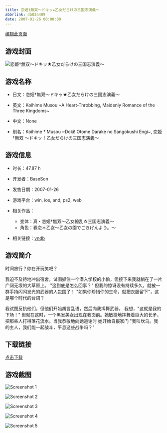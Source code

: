 ```yaml
---
title: 恋姫†無双～ドキッ★乙女だらけの三国志演義～
abbrlink: db03a409
date: 2007-01-26 00:00:00
---
```

[编辑此页面](https://github.com/ACG-3/ADV3-source/blob/main/source/_posts/games/%E6%81%8B%E5%A7%AB%E2%80%A0%E7%84%A1%E5%8F%8C%EF%BD%9E%E3%83%89%E3%82%AD%E3%83%83%E2%98%85%E4%B9%99%E5%A5%B3%E3%81%A0%E3%82%89%E3%81%91%E3%81%AE%E4%B8%89%E5%9B%BD%E5%BF%97%E6%BC%94%E7%BE%A9%EF%BD%9E.md)

## 游戏封面

![恋姫†無双～ドキッ★乙女だらけの三国志演義～](https%3A//pan.timero.xyz/onedrive/img_lib_001/%E6%81%8B%E5%A7%AB%E2%80%A0%E7%84%A1%E5%8F%8C%EF%BD%9E%E3%83%89%E3%82%AD%E3%83%83%E2%98%85%E4%B9%99%E5%A5%B3%E3%81%A0%E3%82%89%E3%81%91%E3%81%AE%E4%B8%89%E5%9B%BD%E5%BF%97%E6%BC%94%E7%BE%A9%EF%BD%9E_cover.avif)


## 游戏名称

- 日文：恋姫†無双～ドキッ★乙女だらけの三国志演義～
- 英文：Koihime Musou ~A Heart-Throbbing, Maidenly Romance of the Three Kingdoms~
- 中文：None

- 别名：Koihime † Musou ~Doki! Otome Darake no Sangokushi Engi~, 恋姫†無双 ～ドキッ！乙女だらけの三国志演義～


## 游戏信息

- 时长：47.87 h
- 开发者：BaseSon
- 发售日期：2007-01-26
- 游戏平台：win, ios, and, ps2, web
- 相关作品：
   - 变体：真・恋姫†無双～乙女繚乱☆三国志演義～
   - 角色：春恋＊乙女～乙女の園でごきげんよう。～

- 相关链接：[vndb](https://vndb.org/v369)


## 游戏简介

时间旅行？你在开玩笑吧？

我迫不及待地冲出宿舍，试图抓住一个潜入学校的小偷，但接下来我就躺在了一片广阔无垠的大草原上。
"这到底是怎么回事？"
但我的惊讶没有持续多久，就被一群手持闪闪发光的武器的人包围了！
"如果你珍惜你的生命，就把衣服留下"，这是哪个时代的台词？

我试图反抗他们，但他们开始胡言乱语，然后向我挥舞武器。
我想，"这就是我的下场！"
但就在这时，一个黑发美女出现在我面前。她敏捷地挥舞着巨大的长矛，把那些人打得落花流水。当我恭敬地向她道谢时 她开始自报家门
"我叫坎乌。我的主人，我们能一起战斗，平息这些战争吗？"




## 下载链接

[点击下载](https://pan.timero.xyz/onedrive/adv_lib_001/%E6%81%8B%E5%A7%AB%E2%80%A0%E7%84%A1%E5%8F%8C%EF%BD%9E%E3%83%89%E3%82%AD%E3%83%83%E2%98%85%E4%B9%99%E5%A5%B3%E3%81%A0%E3%82%89%E3%81%91%E3%81%AE%E4%B8%89%E5%9B%BD%E5%BF%97%E6%BC%94%E7%BE%A9%EF%BD%9E)


## 游戏截图


![Screenshot 1](https%3A//pan.timero.xyz/onedrive/img_lib_001/%E6%81%8B%E5%A7%AB%E2%80%A0%E7%84%A1%E5%8F%8C%EF%BD%9E%E3%83%89%E3%82%AD%E3%83%83%E2%98%85%E4%B9%99%E5%A5%B3%E3%81%A0%E3%82%89%E3%81%91%E3%81%AE%E4%B8%89%E5%9B%BD%E5%BF%97%E6%BC%94%E7%BE%A9%EF%BD%9E_Screenshot_1.avif)

![Screenshot 2](https%3A//pan.timero.xyz/onedrive/img_lib_001/%E6%81%8B%E5%A7%AB%E2%80%A0%E7%84%A1%E5%8F%8C%EF%BD%9E%E3%83%89%E3%82%AD%E3%83%83%E2%98%85%E4%B9%99%E5%A5%B3%E3%81%A0%E3%82%89%E3%81%91%E3%81%AE%E4%B8%89%E5%9B%BD%E5%BF%97%E6%BC%94%E7%BE%A9%EF%BD%9E_Screenshot_2.avif)

![Screenshot 3](https%3A//pan.timero.xyz/onedrive/img_lib_001/%E6%81%8B%E5%A7%AB%E2%80%A0%E7%84%A1%E5%8F%8C%EF%BD%9E%E3%83%89%E3%82%AD%E3%83%83%E2%98%85%E4%B9%99%E5%A5%B3%E3%81%A0%E3%82%89%E3%81%91%E3%81%AE%E4%B8%89%E5%9B%BD%E5%BF%97%E6%BC%94%E7%BE%A9%EF%BD%9E_Screenshot_3.avif)

![Screenshot 4](https%3A//pan.timero.xyz/onedrive/img_lib_001/%E6%81%8B%E5%A7%AB%E2%80%A0%E7%84%A1%E5%8F%8C%EF%BD%9E%E3%83%89%E3%82%AD%E3%83%83%E2%98%85%E4%B9%99%E5%A5%B3%E3%81%A0%E3%82%89%E3%81%91%E3%81%AE%E4%B8%89%E5%9B%BD%E5%BF%97%E6%BC%94%E7%BE%A9%EF%BD%9E_Screenshot_4.avif)

![Screenshot 5](https%3A//pan.timero.xyz/onedrive/img_lib_001/%E6%81%8B%E5%A7%AB%E2%80%A0%E7%84%A1%E5%8F%8C%EF%BD%9E%E3%83%89%E3%82%AD%E3%83%83%E2%98%85%E4%B9%99%E5%A5%B3%E3%81%A0%E3%82%89%E3%81%91%E3%81%AE%E4%B8%89%E5%9B%BD%E5%BF%97%E6%BC%94%E7%BE%A9%EF%BD%9E_Screenshot_5.avif)

